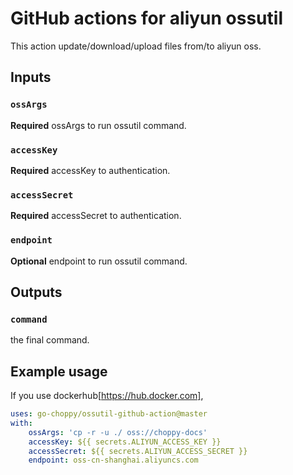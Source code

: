 # GitHub actions for aliyun ossutil

This action update/download/upload files from/to aliyun oss.

## Inputs

### `ossArgs`
**Required** ossArgs to run ossutil command.

### `accessKey`
**Required** accessKey to authentication.

### `accessSecret`
**Required** accessSecret to authentication.

### `endpoint`
**Optional** endpoint to run ossutil command.


## Outputs

### `command`
the final command.

## Example usage

If you use dockerhub[https://hub.docker.com],
```yaml
uses: go-choppy/ossutil-github-action@master
with:
    ossArgs: 'cp -r -u ./ oss://choppy-docs'
    accessKey: ${{ secrets.ALIYUN_ACCESS_KEY }}
    accessSecret: ${{ secrets.ALIYUN_ACCESS_SECRET }}
    endpoint: oss-cn-shanghai.aliyuncs.com
```
